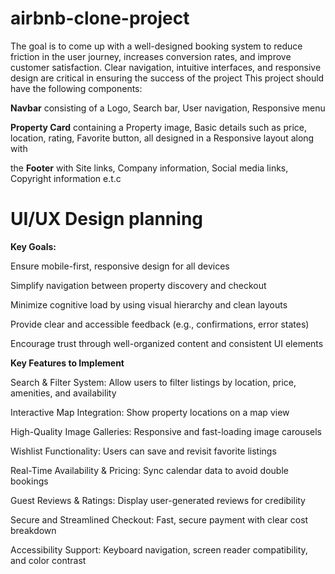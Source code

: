 # airbnb-clone-project
 The goal is to come up with a well-designed booking system to reduce friction in the user journey, increases conversion rates, and improve customer satisfaction. Clear navigation, intuitive interfaces, and responsive design are critical in ensuring the success of the project
This project should have the following components:

**Navbar** consisting of a
Logo,
Search bar,
User navigation,
Responsive menu

**Property Card** containing 
a 
Property image,
Basic details such as price, location, rating,
Favorite button, all designed in  a
Responsive layout along with 

the
**Footer** with 
Site links,
Company information,
Social media links,
Copyright information e.t.c

# UI/UX Design planning
**Key Goals:**

Ensure mobile-first, responsive design for all devices

Simplify navigation between property discovery and checkout

Minimize cognitive load by using visual hierarchy and clean layouts

Provide clear and accessible feedback (e.g., confirmations, error states)

Encourage trust through well-organized content and consistent UI elements

**Key Features to Implement**

Search & Filter System: Allow users to filter listings by location, price, amenities, and availability

Interactive Map Integration: Show property locations on a map view

High-Quality Image Galleries: Responsive and fast-loading image carousels

Wishlist Functionality: Users can save and revisit favorite listings

Real-Time Availability & Pricing: Sync calendar data to avoid double bookings

Guest Reviews & Ratings: Display user-generated reviews for credibility

Secure and Streamlined Checkout: Fast, secure payment with clear cost breakdown

Accessibility Support: Keyboard navigation, screen reader compatibility, and color contrast
